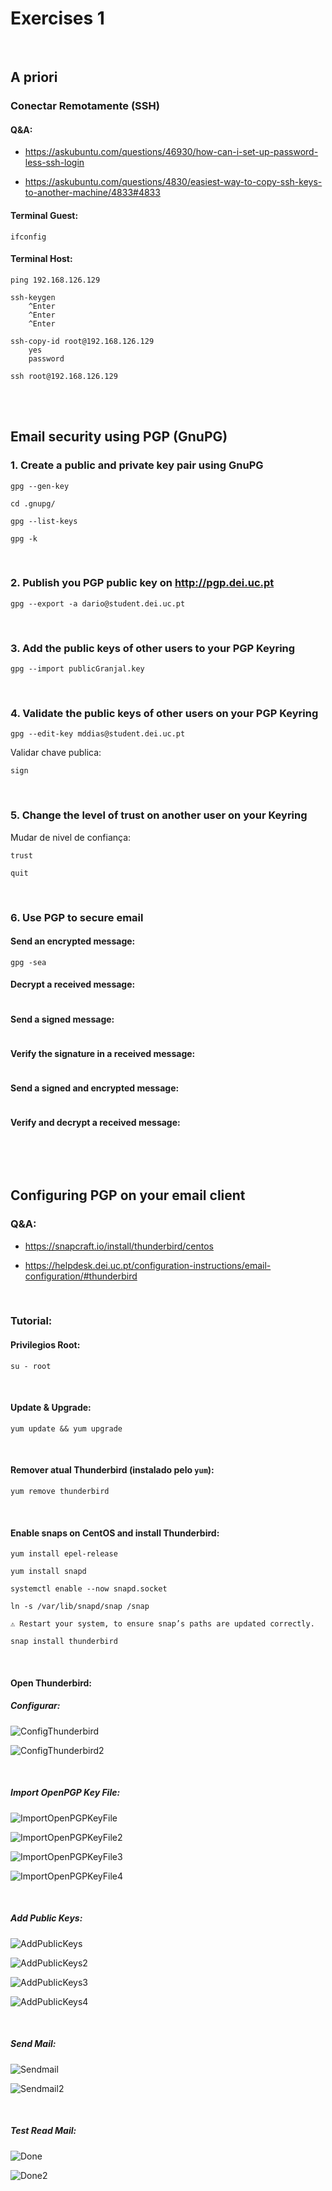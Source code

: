 # Exercises 1

<br>

## A priori

### Conectar Remotamente (SSH)

#### Q&A:

* https://askubuntu.com/questions/46930/how-can-i-set-up-password-less-ssh-login

* https://askubuntu.com/questions/4830/easiest-way-to-copy-ssh-keys-to-another-machine/4833#4833

#### Terminal Guest:

```shell
ifconfig
```

#### Terminal Host:

```shell
ping 192.168.126.129
```

```shell
ssh-keygen
	^Enter
	^Enter
	^Enter
```

```shell
ssh-copy-id root@192.168.126.129
	yes
	password
```

```shell
ssh root@192.168.126.129
```

<br>

<br>

## Email security using PGP (GnuPG)

### 1. Create a public and private key pair using GnuPG

```shell
gpg --gen-key
```

```shell
cd .gnupg/
```

```shell
gpg --list-keys
```

```shell
gpg -k
```

<br>

### 2. Publish you PGP public key on http://pgp.dei.uc.pt

```shell
gpg --export -a dario@student.dei.uc.pt
```

<br>

### 3. Add the public keys of other users to your PGP Keyring

```shell
gpg --import publicGranjal.key
```

<br>

### 4. Validate the public keys of other users on your PGP Keyring


```shell
gpg --edit-key mddias@student.dei.uc.pt
```

Validar chave publica:

```shell
sign
```

<br>

### 5. Change the level of trust on another user on your Keyring

Mudar de nivel de confiança:

```shell
trust
```

```shell
quit
```

<br>

### 6.  Use PGP to secure email

#### Send an encrypted message:

```shell
gpg -sea
```

#### Decrypt a received message:

```shell

```

#### Send a signed message:

```shell

```

#### Verify the signature in a received message:

```shell

```

#### Send a signed and encrypted message:

```shell

```

#### Verify and decrypt a received message:

```shell

```

<br>

<br>

## Configuring PGP on your email client

### Q&A:

* https://snapcraft.io/install/thunderbird/centos

* https://helpdesk.dei.uc.pt/configuration-instructions/email-configuration/#thunderbird

<br>

### Tutorial:

#### Privilegios Root:

```shell
su - root
```

<br>

#### Update & Upgrade:

```shell
yum update && yum upgrade
```

<br>

#### Remover atual Thunderbird (instalado pelo `yum`):

```shell
yum remove thunderbird
```

<br>

#### Enable snaps on CentOS and install Thunderbird:

```shell
yum install epel-release
```

```shell
yum install snapd
```

```shell
systemctl enable --now snapd.socket
```

```shell
ln -s /var/lib/snapd/snap /snap
```

`⚠️ Restart your system, to ensure snap’s paths are updated correctly.`

```shell
snap install thunderbird
```

<br>

#### Open Thunderbird:

##### Configurar:

![ConfigThunderbird](images/ConfigThunderbird.png)

![ConfigThunderbird2](images/ConfigThunderbird2.png)

<br>

##### Import OpenPGP Key File:

![ImportOpenPGPKeyFile](images/ImportOpenPGPKeyFile.png)

![ImportOpenPGPKeyFile2](images/ImportOpenPGPKeyFile2.png)

![ImportOpenPGPKeyFile3](images/ImportOpenPGPKeyFile3.png)

![ImportOpenPGPKeyFile4](images/ImportOpenPGPKeyFile4.png)

<br>

##### Add Public Keys:

![AddPublicKeys](images/AddPublicKeys.png)

![AddPublicKeys2](images/AddPublicKeys2.png)

![AddPublicKeys3](images/AddPublicKeys3.png)

![AddPublicKeys4](images/AddPublicKeys4.png)

<br>

##### Send Mail:

![Sendmail](images/Sendmail.png)

![Sendmail2](images/Sendmail2.png)

<br>

##### Test Read Mail:

![Done](images/Done.png)

![Done2](images/Done2.png)

